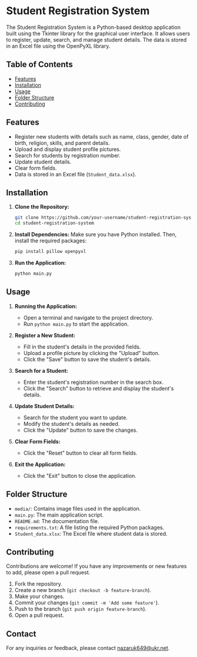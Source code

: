 # Student Registration System

The Student Registration System is a Python-based desktop application built using the Tkinter library for the graphical user interface. It allows users to register, update, search, and manage student details. The data is stored in an Excel file using the OpenPyXL library.

## Table of Contents

- [Features](#features)
- [Installation](#installation)
- [Usage](#usage)
- [Folder Structure](#folder-structure)
- [Contributing](#contributing)

  
## Features

- Register new students with details such as name, class, gender, date of birth, religion, skills, and parent details.
- Upload and display student profile pictures.
- Search for students by registration number.
- Update student details.
- Clear form fields.
- Data is stored in an Excel file (`Student_data.xlsx`).

## Installation

1. **Clone the Repository:**
    ```bash
    git clone https://github.com/your-username/student-registration-system.git
    cd student-registration-system
    ```

2. **Install Dependencies:**
    Make sure you have Python installed. Then, install the required packages:
    ```bash
    pip install pillow openpyxl
    ```

3. **Run the Application:**
    ```bash
    python main.py
    ```

## Usage

1. **Running the Application:**
    - Open a terminal and navigate to the project directory.
    - Run `python main.py` to start the application.

2. **Register a New Student:**
    - Fill in the student's details in the provided fields.
    - Upload a profile picture by clicking the "Upload" button.
    - Click the "Save" button to save the student's details.

3. **Search for a Student:**
    - Enter the student's registration number in the search box.
    - Click the "Search" button to retrieve and display the student's details.

4. **Update Student Details:**
    - Search for the student you want to update.
    - Modify the student's details as needed.
    - Click the "Update" button to save the changes.

5. **Clear Form Fields:**
    - Click the "Reset" button to clear all form fields.

6. **Exit the Application:**
    - Click the "Exit" button to close the application.

## Folder Structure

- `media/`: Contains image files used in the application.
- `main.py`: The main application script.
- `README.md`: The documentation file.
- `requirements.txt`: A file listing the required Python packages.
- `Student_data.xlsx`: The Excel file where student data is stored.

## Contributing

Contributions are welcome! If you have any improvements or new features to add, please open a pull request.

1. Fork the repository.
2. Create a new branch (`git checkout -b feature-branch`).
3. Make your changes.
4. Commit your changes (`git commit -m 'Add some feature'`).
5. Push to the branch (`git push origin feature-branch`).
6. Open a pull request.


## Contact

For any inquiries or feedback, please contact [nazaruk649@ukr.net](mailto:nazaruk649@ukr.net).